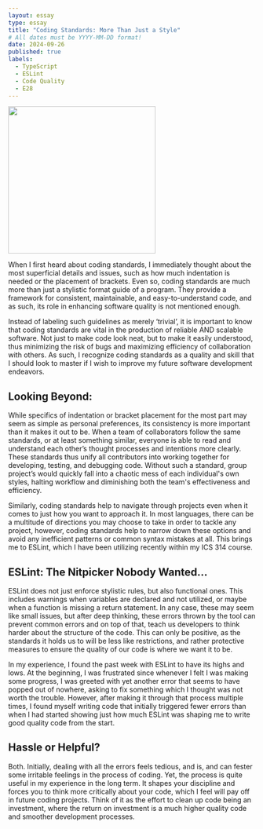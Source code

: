 ```yaml
---
layout: essay
type: essay
title: "Coding Standards: More Than Just a Style"
# All dates must be YYYY-MM-DD format!
date: 2024-09-26
published: true
labels:
  - TypeScript
  - ESLint
  - Code Quality
  - E28
---
```

<img src ="https://preview.redd.it/eslint-or-me-not-sure-v0-owxri004t5la1.jpg?auto=webp&s=c6e7a0ed957ce155f56f8b8d8540007edb40dba7" width = "300px" />

  When I first heard about coding standards, I immediately thought about the most superficial details and issues, such as how much indentation is needed or the placement of brackets. Even so, coding standards are much more than just a stylistic format guide of a program. They provide a framework for consistent, maintainable, and easy-to-understand code, and as such, its role in enhancing software quality is not mentioned enough.

  Instead of labeling such guidelines as merely ‘trivial’, it is important to know that coding standards are vital in the production of reliable AND scalable software. Not just to make code look neat, but to make it easily understood, thus minimizing the risk of bugs and maximizing efficiency of collaboration with others. As such, I recognize coding standards as a quality and skill that I should look to master if I wish to improve my future software development endeavors.


## Looking Beyond:

  While specifics of indentation or bracket placement for the most part may seem as simple as personal preferences, its consistency is more important than it makes it out to be. When a team of collaborators follow the same standards, or at least something similar, everyone is able to read and understand each other’s thought processes and intentions more clearly. These standards thus unify all contributors into working together for developing, testing, and debugging code. Without such a standard, group project’s would quickly fall into a chaotic mess of each individual's own styles, halting workflow and diminishing both the team's effectiveness and efficiency. 

  Similarly, coding standards help to navigate through projects even when it comes to just how you want to approach it. In most languages, there can be a multitude of directions you may choose to take in order to tackle any project, however, coding standards help to narrow down these options and avoid any inefficient patterns or common syntax mistakes at all. This brings me to ESLint, which I have been utilizing recently within my ICS 314 course.
 

## ESLint: The Nitpicker Nobody Wanted…

  ESLint does not just enforce stylistic rules, but also functional ones. This includes warnings when variables are declared and not utilized, or maybe when a function is missing a return statement. In any case, these may seem like small issues, but after deep thinking, these errors thrown by the tool can prevent common errors and on top of that, teach us developers to think harder about the structure of the code. This can only be positive, as the standards it holds us to will be less like restrictions, and rather protective measures to ensure the quality of our code is where we want it to be. 

  In my experience, I found the past week with ESLint to have its highs and lows. At the beginning, I was frustrated since whenever I felt I was making some progress, I was greeted with yet another error that seems to have popped out of nowhere, asking to fix something which I thought was not worth the trouble. However, after making it through that process multiple times, I found myself writing code that initially triggered fewer errors than when I had started showing just how much ESLint was shaping me to write good quality code from the start. 

## Hassle or Helpful?

  Both. Initially, dealing with all the errors feels tedious, and is, and can fester some irritable feelings in the process of coding. Yet, the process is quite useful in my experience in the long term. It shapes your discipline and forces you to think more critically about your code, which I feel will pay off in future coding projects. Think of it as the effort to clean up code being an investment, where the return on investment is a much higher quality code and smoother development processes. 
